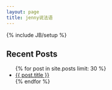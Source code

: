 ```yaml
---
layout: page
title: jenny说法语
---
```

{% include JB/setup %}

<section>
  <h1>Recent Posts</h1>
  <ul id="recent_posts">
    {% for post in site.posts limit: 30 %}
      <li class="post">
        <a href="{{ root_url }}{{ post.url }}">{{ post.title }}</a>
      </li>
    {% endfor %}
  </ul>
</section>

